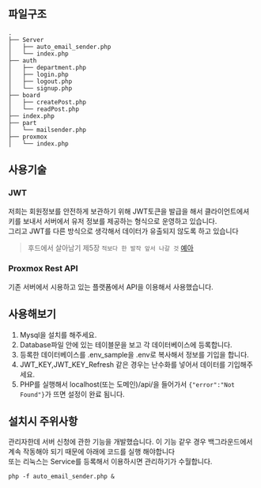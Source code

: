 ## 파일구조
```
.
├── Server
│   ├── auto_email_sender.php
│   └── index.php
├── auth
│   ├── department.php
│   ├── login.php
│   ├── logout.php
│   └── signup.php
├── board
│   ├── createPost.php
│   └── readPost.php
├── index.php
├── part
│   └── mailsender.php
├── proxmox
│   └── index.php 

```

## 사용기술

### JWT
저희는 회원정보를 안전하게 보관하기 위해 JWT토큰을 발급을 해서 클라이언트에셔 키를 보내서 서버에서 유저 정보를 제공하는 형식으로 운영하고 있습니다.<br/>
그리고 JWT를 다른 방식으로 생각해서 데이터가 유출되지 않도록 하고 있습니다
> 후드에서 살아남기 제5장 ```적보다 한 발작 앞서 나갈 것``` [예아](https://www.youtube.com/watch?v=sHW26ysdVT4)

### Proxmox Rest API 
기존 서버에서 시용하고 있는 플랫폼에서 API을 이용해서 사용했습니다.

## 사용해보기
1. Mysql을 설치를 해주세요.
2. Database파일 안에 있는 테이블문을 보고 각 데이터베이스에 등록합니다.
3. 등록한 데이터베이스를 .env_sample을 .env로 복사해서 정보를 기입을 합니다.
4. JWT_KEY,JWT_KEY_Refresh 같은 경우는 난수화를 넣어서 데이터를 기입해주세요.
5. PHP를 실행해서 localhost(또는 도메인)/api/을 들어가서 `{"error":"Not Found"}`가 뜨면 설정이 완료 됨니다.

## 설치시 주위사항
관리자한데 서버 신청에 관한 기능을 개발했습니다. 이 기능 같우 경우 백그라운드에서 계속 작동해야 되기 때문에 아래에 코드를 실행 해야합니다<br>
또는 리눅스는 Service를 등록해서 이용하시면 관리하기가 수월합니다.
```
php -f auto_email_sender.php &
```
